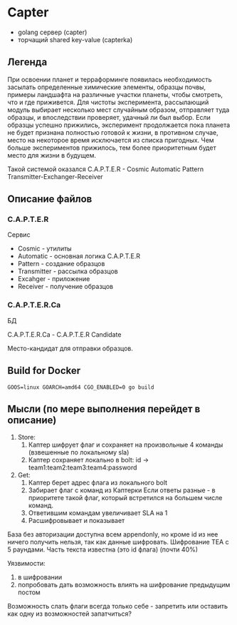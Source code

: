# Capter

* golang сервер (capter)
* торчащий shared key-value (capterka)

## Легенда

При освоении планет и терраформинге появилась необходимость засылать определенные химические элементы, образцы почвы, примеры ландшафта на различные участки планеты, чтобы смотреть, что и где приживется. Для чистоты эксперимента, рассылающий модуль выбирает несколько мест случайным образом, отправляет туда образцы, и впоследствии проверяет, удачный ли был выбор.
Если образцы успешно прижились, эксперимент продолжается пока планета не будет признана полностью готовой к жизни, в противном случае, место на некоторое время исключается из списка пригодных. Чем больше экспериментов прижилось, тем более приоритетным будет место для жизни в будущем.

Такой системой оказался  C.A.P.T.E.R - Cosmic Automatic Pattern Transmitter-Exchanger-Receiver

## Описание файлов

### C.A.P.T.E.R

Сервис

+ Cosmic - утилиты
+ Automatic - основная логика C.A.P.T.E.R
+ Pattern - создание образцов
+ Transmitter - рассылка образцов
+ Excahger - приложение
+ Receiver - получение образцов


### C.A.P.T.E.R.Сa

БД

C.A.P.T.E.R.Сa - C.A.P.T.E.R Candidate

Место-кандидат для отправки образцов.


## Build for Docker

    GOOS=linux GOARCH=amd64 CGO_ENABLED=0 go build

## Мысли (по мере выполнения перейдет в описание)

1. Store:
    1. Каптер шифрует флаг и сохраняет на произвольные 4 команды (взвешенные по локальному sla)
    2. Каптер сохраняет локально в bolt: id -> team1:team2:team3:team4:password
2. Get:
    1. Каптер берет адрес флага из локального bolt
    2. Забирает флаг с команд из Каптерки
       Если ответы разные - в приоритете такой флаг, который встретился на большем числе команд.
    3. Ответившим командам увеличивает SLA на 1
    3. Расшифровывает и показывает

База без авторизации доступна всем appendonly, но кроме id из нее ничего получить нельзя, так как данные шифровать.
Шифрование TEA с 5 раундами. Часть текста известна (это id флага) (почти 40%)

Уязвимости:
1. в шифровании
2. попробовать дать возможность влиять на шифрование предыдущим постом

Возможность слать флаги всегда только себе - запретить или оставить как одну из возможностей запатчиться?
